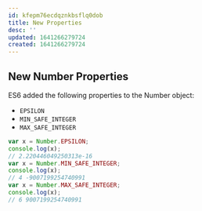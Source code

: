 ```yaml
---
id: kfepm76ecdqznkbsflq0dob
title: New Properties
desc: ''
updated: 1641266279724
created: 1641266279724
---
```



## New Number Properties

ES6 added the following properties to the Number object:

- `EPSILON`
- `MIN_SAFE_INTEGER`
- `MAX_SAFE_INTEGER`

```js
var x = Number.EPSILON;
console.log(x);
// 2.220446049250313e-16
var x = Number.MIN_SAFE_INTEGER;
console.log(x);
// 4 -9007199254740991
var x = Number.MAX_SAFE_INTEGER;
console.log(x);
// 6 9007199254740991
```
